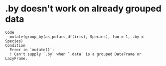 # .by doesn't work on already grouped data

    Code
      mutate(group_by(as_polars_df(iris), Species), foo = 1, .by = Species)
    Condition
      Error in `mutate()`:
      ! Can't supply `.by` when `.data` is a grouped DataFrame or LazyFrame.

